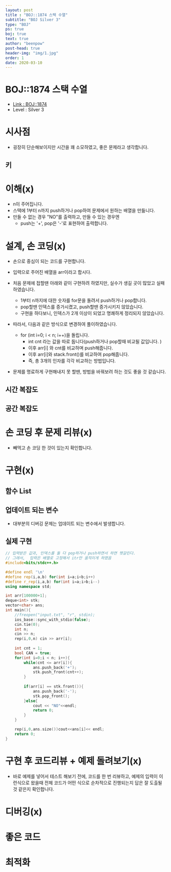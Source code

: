 ```yaml
---
layout: post
title : "BOJ::1874 스택 수열"
subtitle: "BOJ Silver 3"
type: "BOJ"
ps: true
boj: true
text: true
author: "beenpow"
post-head: true
header-img: "img/1.jpg"
order: 1
date: 2020-03-10
---
```



# BOJ::1874 스택 수열
- [Link : BOJ::1874](https://www.acmicpc.net/problem/1874)
- Level : Silver 3

# 시사점
- 굉장히 단순해보이지만 시간을 꽤 소모하였고, 좋은 문제라고 생각합니다.

## 키

# 이해(x)
- n이 주어집니다.
- 스택에 1부터 n까지 push하거나 pop하여 문제에서 원하는 배열을 만듦니다.
- 만들 수 없는 경우 "NO"를 출력하고, 만들 수 있는 경우엔
  - push는 '+', pop은 '-'로 표현하여 출력합니다.


# 설계, 손 코딩(x)
- 손으로 중심이 되는 코드를 구현합니다.
- 입력으로 주어진 배열을 arr이라고 합시다.
- 처음 문제에 접할땐 아래와 같이 구현하려 하였지만, 실수가 생길 곳이 많았고 실패하였습니다.
  - 1부터 n까지에 대한 숫자를 for문을 돌려서 push하거나 pop합니다.
  - pop할땐 인덱스를 증가시켰고, push할땐 증가시키지 않았습니다.
  - 구현을 하다보니, 인덱스가 2개 이상이 되었고 명쾌하게 정리되지 않았습니다.

- 따라서, 다음과 같은 방식으로 변경하여 풀이하였습니다.
  - for (int i=0; i < n; i++)을 돌립니다.
    - int cnt 라는 값을 따로 둡니다(push하거나 pop할때 비교될 값입니다. )
    - 이후 arr[i] 와 cnt를 비교하며 push해줍니다.
    - 이후 arr[i]와 stack.front()를 비교하여 pop해줍니다.
    - 즉, 총 3개의 인자를 각각 비교하는 방법입니다.

- 문제를 명료하게 구현해내지 못 할땐, 방법을 바꿔보려 하는 것도 좋을 것 같습니다. 

## 시간 복잡도

## 공간 복잡도

# 손 코딩 후 문제 리뷰(x)
- 빼먹고 손 코딩 한 것이 있는지 확인합니다.

# 구현(x)

## 함수 List 

## 업데이트 되는 변수
- 대부분의 디버깅 문제는 업데이트 되는 변수에서 발생합니다.

## 실제 구현 

```cpp
// 입력받은 값과, 인덱스를 둘 다 pop하거나 push하면서 하면 헷갈린다.
// 그래서,  입력은 배열로 고정해서 itr만 움직이게 하였음
#include<bits/stdc++.h>

#define endl '\n'
#define rep(i,a,b) for(int i=a;i<b;i++)
#define r_rep(i,a,b) for(int i=a;i>b;i--)
using namespace std;

int arr[100000+1];
deque<int> stk;
vector<char> ans;
int main(){
    //freopen("input.txt", "r", stdin);
    ios_base::sync_with_stdio(false);
    cin.tie(0);
    int n;
    cin >> n;
    rep(i,0,n) cin >> arr[i];
    
    int cnt = 1;
    bool CAN = true;
    for(int i=0;i < n; i++){
        while(cnt <= arr[i]){
            ans.push_back('+');
            stk.push_front(cnt++);
        }
        
        if(arr[i] == stk.front()){
            ans.push_back('-');
            stk.pop_front();
        }else{
            cout << "NO"<<endl;
            return 0;
        }
    }

    rep(i,0,ans.size())cout<<ans[i]<< endl;
    return 0;
}
```

# 구현 후 코드리뷰 + 예제 돌려보기(x)
- 바로 예제를 넣어서 테스트 해보기 전에, 코드를 한 번 리뷰하고, 예제의 입력이 이런식으로 왔을때
  전체 코드가 어떤 식으로 순차적으로 진행되는지 답은 잘 도출될 것 같은지 확인합니다.

# 디버깅(x)

# 좋은 코드

# 최적화
